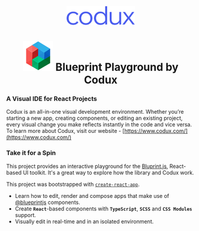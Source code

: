 <div align="center">  
    <img height="50"src="./src/assets/codux.svg">  
    <h1 ><img src="./src/assets/blueprint.svg"> Blueprint Playground by Codux</h1>
</div>

### A Visual IDE for React Projects

Codux is an all-in-one visual development environment. Whether you’re starting a new app, creating components, or editing an existing project, every visual change you make reflects instantly in the code and vice versa. To learn more about Codux, visit our website - [https://www.codux.com/](https://www.codux.com/)

### Take it for a Spin

This project provides an interactive playground for the [Bluprint.js](https://blueprintjs.com), React-based UI toolkit. It's a great way to explore how the library and Codux work.

This project was bootstrapped with [`create-react-app`](https://github.com/facebook/create-react-app).

-   Learn how to edit, render and compose apps that make use of [@blueprintjs](https://blueprintjs.com/docs) components.
-   Create **`React`**-based components with **`TypeScript`**, **`SCSS`** and **`CSS Modules`** support.
-   Visually edit in real-time and in an isolated environment.
